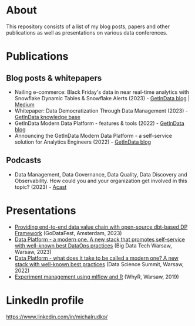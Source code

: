 # About

This repository consists of a list of my blog posts, papers and other publications as well as presentations on various data conferences.

# Publications

## Blog posts & whitepapers
* Nailing e-commerce: Black Friday's data in near real-time analytics with Snowflake Dynamic Tables & Snowflake Alerts (2023) -
[GetInData blog](https://getindata.com/blog/nailing-e-commerce-black-friday-data-real-time-analytics-snowflake-dynamic-tables-snowflake-alerts/)
| [Medium](https://medium.com/getindata-blog/nailing-e-commerce-black-fridays-data-in-near-real-time-analytics-with-snowflake-dynamic-tables-f7db85b2c6bc)    
* Whitepaper: Data Democratization Through Data Management (2023) - [GetInData knowledge base](https://ebook.getindata.com/data-democratization-data-management)
* GetInData Modern Data Platform - features & tools (2022) - [GetInData blog](https://getindata.com/blog/getindata-modern-data-platform-features-tools/) 
* Announcing the GetInData Modern Data Platform - a self-service solution for Analytics Engineers (2022) - [GetInData blog](https://getindata.com/blog/announcing-getindata-modern-data-platform-self-service-solution-analytics-engineers/) 

## Podcasts
* Data Management, Data Governance, Data Quality, Data Discovery and Observability. How could you and your organization get involved in this topic? (2023) - [Acast](https://shows.acast.com/624cc6e4a259030012cf5c87/episodes/65509b24fd344d0013548d65?) 

# Presentations
* [Providing end-to-end data value chain with open-source dbt-based DP Framework](https://godatafest.com/broadcasts/providing-end-to-end-data-value-chain-open-source-dbt-based-dp-framework/) (GoDataFest, Amsterdam, 2023)
* [Data Platform - a modern one. A new stack that promotes self-service with well-known best DataOps practices](https://bigdatatechwarsaw.eu/agenda-2023/) (Big Data Tech Warsaw, Warsaw, 2023)
* [Data Platform - what does it take to be called a modern one? A new stack with well-known best practices](https://dssconf.pl/en/#agenda-section) (Data Science Summit, Warsaw, 2022)
* [Experiment management using mlflow and R](https://github.com/WhyR2019/presentations) (WhyR, Warsaw, 2019)


# LinkedIn profile
https://www.linkedin.com/in/michalrudko/
